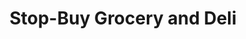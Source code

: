 ---
title: "Stop-Buy Grocery and Deli"
url: /tukwila/stop-buy-grocery-and-deli/
shop: Lebensmittel
---